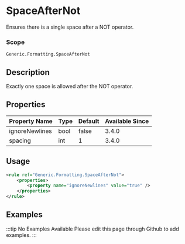 # SpaceAfterNot

Ensures there is a single space after a NOT operator.

### Scope

`Generic.Formatting.SpaceAfterNot`

## Description

Exactly one space is allowed after the NOT operator.

## Properties

| Property Name  | Type | Default | Available Since |
| -------------- | ---- | ------- | --------------- |
| ignoreNewlines | bool | false   | 3.4.0           |
| spacing        | int  | 1       | 3.4.0           |

## Usage

```xml
<rule ref="Generic.Formatting.SpaceAfterNot">
    <properties>
        <property name="ignoreNewlines" value="true" />
    </properties>
</rule>
```

## Examples

:::tip No Examples Available
Please edit this page through Github to add examples.
:::